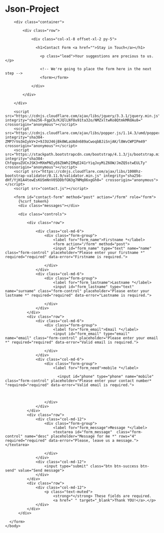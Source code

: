 # Json-Project

<!DOCTYPE html>
<html lang="en">
<head>
    <meta charset="UTF-8">
    <meta http-equiv="X-UA-Compatible" content="IE=edge">
    <meta name="viewport" content="width=device-width, initial-scale=1.0">
    <title>form</title>
</head>
<body>
  <html>
    <head>
        <title>Contact Form </title>
        <meta charset="UTF-8">
        <meta name="viewport" content="width=device-width, initial-scale=1.0">
        <link rel="stylesheet" href="https://stackpath.bootstrapcdn.com/bootstrap/4.1.3/css/bootstrap.min.css" integrity="sha384-MCw98/SFnGE8fJT3GXwEOngsV7Zt27NXFoaoApmYm81iuXoPkFOJwJ8ERdknLPMO" crossorigin="anonymous">
        <link href='https://fonts.googleapis.com/css?family=Lato:300,400,700' rel='stylesheet' type='text/css'>
        <link href='custom.css' rel='stylesheet' type='text/css'>
    </head>
    <body>

        <div class="container">

            <div class="row">

                <div class="col-xl-8 offset-xl-2 py-5">

                  <h1>Contact Form <a href="">Stay in Touch</a></h1>

                    <p class="lead">Your suggestions are precious to us.</p>

                    <!-- We're going to place the form here in the next step -->
                    <form></form> 

                </div>

            </div>

        </div>

        <script src="https://cdnjs.cloudflare.com/ajax/libs/jquery/3.3.1/jquery.min.js" integrity="sha256-FgpCb/KJQlLNfOu91ta32o/NMZxltwRo8QtmkMRdAu8=" crossorigin="anonymous"></script>
        <script src="https://cdnjs.cloudflare.com/ajax/libs/popper.js/1.14.3/umd/popper.min.js" integrity="sha384-ZMP7rVo3mIykV+2+9J3UJ46jBk0WLaUAdn689aCwoqbBJiSnjAK/l8WvCWPIPm49" crossorigin="anonymous"></script>
        <script src="https://stackpath.bootstrapcdn.com/bootstrap/4.1.3/js/bootstrap.min.js" integrity="sha384-ChfqqxuZUCnJSK3+MXmPNIyE6ZbWh2IMqE241rYiqJxyMiZ6OW/JmZQ5stwEULTy" crossorigin="anonymous"></script>        
        <script src="https://cdnjs.cloudflare.com/ajax/libs/1000hz-bootstrap-validator/0.11.9/validator.min.js" integrity="sha256-dHf/YjH1A4tewEsKUSmNnV05DDbfGN3g7NMq86xgGh8=" crossorigin="anonymous"></script>
        <script src="contact.js"></script>

        <form id="contact-form" method="post" action="/form" role="form">
          {%csrf_token%}
          <div class="messages"></div>
      
          <div class="controls">
      
              <div class="row">

                  <div class="col-md-6">
                      <div class="form-group">
                          <label for="form_name">Firstname *</label>
                          <form action="/form" method="post">
                          <input id="form_name" type="text" name="name" class="form-control" placeholder="Please enter your firstname *" required="required" data-error="Firstname is required.">
                         
                      </div>
                  </div>
                  <div class="col-md-6">
                      <div class="form-group">
                          <label for="form_lastname">Lastname *</label>
                          <input id="form_lastname" type="text" name="surname" class="form-control" placeholder="Please enter your lastname *" required="required" data-error="Lastname is required.">
                         
                      </div>
                  </div>
              </div>
              <div class="row">
                  <div class="col-md-6">
                      <div class="form-group">
                          <label for="form_email">Email *</label>
                          <input id="form_email" type="email"   name="email" class="form-control" placeholder="Please enter your email *" required="required" data-error="Valid email is required.">
                          
                      </div>
                  </div>
                  <div class="col-md-6">
                      <div class="form-group">
                          <label for="form_need">mobile *</label>
                       
                            <input id="phone" type="phone" name="mobile" class="form-control" placeholder="Please enter your contact number* "required="required" data-error="Valid email is required.">
                            
                          
                         
                      </div>
                  </div>
              </div>
              <div class="row">
                  <div class="col-md-12">
                      <div class="form-group">
                          <label for="form_message">Message *</label>
                          <textarea id="form_message"  class="form-control" name="desc" placeholder="Message for me *" rows="4" required="required" data-error="Please, leave us a message."></textarea>
                          
                      </div>
                  </div>
                  <div class="col-md-12">
                      <input type="submit" class="btn btn-success btn-send" value="Send message">
                  </div>
              </div>
              <div class="row">
                  <div class="col-md-12">
                      <p class="text-muted">
                          <strong>*</strong> These fields are required. 
                          <a href=" " target="_blank">Thank YOU!</a>.</p>
                  </div>
              </div>
          </div>
      
      </form>
    </body>
</html>

    
<script> 
  function validateAndGetFormData() {
var empIdVar = $("#empId").val();
if (empIdVar === "") {
alert("Employee ID Required Value");
$("#empId").focus();
return "";
}
var empNameVar = $("#empName").val();
if (empNameVar === "") {
alert("Employee Name is Required Value");
$("#empName").focus();
return "";
}
var empEmailVar = $("#empEmail").val();
if (empEmailVar === "") {
alert("Employee Email is Required Value");
$("#empEmail").focus();
return "";
}
var jsonStrObj = {
empId: empIdVar,
empName: empNameVar,
empEmail: empEmailVar,
};
return JSON.stringify(jsonStrObj);
}  
    
 
    
function SaveEmployee{}{
var putReqStr = createPUTRequest("90935586|-31948841969445468|90933720",
jsonStr, "SAMPLE", "EMP-REL");
alert(putReqStr);
jQuery.ajaxSetup({async: false});
var resultObj = executeCommand(putReqStr,
"http://api.login2explore.com:5577", "/api/iml");
alert(JSON.stringify(resultObj));
jQuery.ajaxSetup({async: true});
resetForm();
}
</script>

</body>    
</html>

